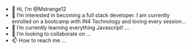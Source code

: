 - 👋 Hi, I’m @Mstrange12
- 👀 I’m interested in becoming a full stack developer. I am currently enrolled on a bootcamp with IN4 Technology and loving every session...
- 🌱 I’m currently learning everything Javascript! ...
- 💞️ I’m looking to collaborate on ...
- 📫 How to reach me ...

<!---
Mstrange12/Mstrange12 is a ✨ special ✨ repository because its `README.md` (this file) appears on your GitHub profile.
You can click the Preview link to take a look at your changes.
--->
